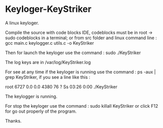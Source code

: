 # Keyloger-KeyStriker
A linux keyloger.

Compile the source with code blocks IDE, codeblocks must be in root -> sudo codeblocks in a terminal; or from src folder and linux command line : gcc main.c keylogger.c utils.c -o KeyStriker

Then for launch the keyloger use the command : sudo ./KeyStriker

The log keys are in /var/log/KeyStriker.log

For see at any time if the keyloger is running use the command : ps -aux | grep KeyStriker, if you see a line like this : 

root      6727  0.0  0.0   4380    76 ?        Ss   03:26   0:00 ./KeyStriker

The keylogger is running.

For stop the keyloger use the command : sudo killall KeyStriker or click F12 for go out properly of the program.

Thanks.
